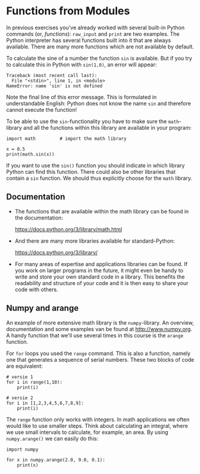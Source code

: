 # Functions from Modules

In previous exercises you've already worked with several built-in Python commands (or, *functions*): `raw_input` and `print` are two examples. The Python interpreter has several functions built into it that are always available. There are many more functions which are not available by default.

To calculate the sine of a number the function `sin` is available. But if you try to calculate this in Python with `sin(1,0)`, an error will appear:

    Traceback (most recent call last):
      File "<stdin>", line 1, in <module>
    NameError: name 'sin' is not defined

Note the final line of this error message. This is formulated in understandable English: Python does not know the name `sin` and therefore cannot execute the function!

To be able to use the `sin`-functionality you have to make sure the `math`-library and all the functions within this library are available in your program:

    import math         # import the math library
    
    x = 0.5
    print(math.sin(x))

If you want to use the `sin()` function you should indicate in which library Python can find this function. There could also be other libraries that contain a `sin` function. We should thus explicitly choose for the `math` library.

## Documentation

- The functions that are available within the math library can be found in the documentation:

  <https://docs.python.org/3/library/math.html>

- And there are many more libraries available for standard-Python:

  <https://docs.python.org/3/library/>

- For many areas of expertise and applications libraries can be found. If you work on larger programs in the future, it might even be handy to write and store your own standard code in a library. This benefits the readability and structure of your code and it is then easy to share your code with others.

## Numpy and arange

An example of more extensive math library is the `numpy`-library. An overview, documentation and some examples van be found at <http://www.numpy.org>. A handy function that we'll use several times in this course is the `arange` function. 

For `for` loops you used the `range` command. This is also a function, namely one that generates a sequence of serial numbers. These two blocks of code are equivalent:

    # versie 1
    for i in range(1,10):
        print(i)
    
    # versie 2
    for i in [1,2,3,4,5,6,7,8,9]:
        print(i)

The `range` function only works with integers. In math applications we often would like to use smaller steps. Think about calculating an integral, where we use small intervals to calculate, for example, an area. By using `numpy.arange()` we can easily do this:

    import numpy
    
    for x in numpy.arange(2.0, 9.0, 0.1):
        print(x)

